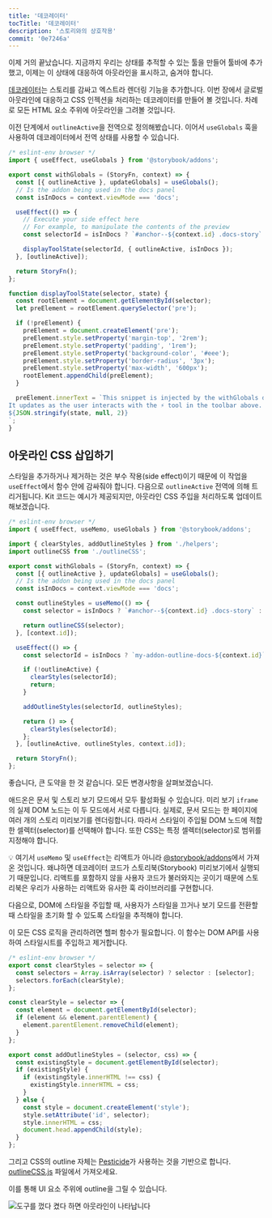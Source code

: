 ```yaml
---
title: '데코레이터'
tocTitle: '데코레이터'
description: '스토리와의 상호작용'
commit: '0e7246a'
---
```


이제 거의 끝났습니다. 지금까지 우리는 상태를 추적할 수 있는 툴을 만들어 툴바에 추가했고, 이제는 이 상태에 대응하여 아웃라인을 표시하고, 숨겨야 합니다.

[데코레이터](https://storybook.js.org/docs/react/writing-stories/decorators)는 스토리를 감싸고 엑스트라 렌더링 기능을 추가합니다. 이번 장에서 글로벌 아웃라인에 대응하고 CSS 인젝션을 처리하는 데코레이터를 만들어 볼 것입니다. 차례로 모든 HTML 요소 주위에 아웃라인을 그려볼 것입니다.

이전 단계에서 `outlineActive`을 전역으로 정의해봤습니다. 이어서 `useGlobals` 훅을 사용하여 데코레이터에서 전역 상태를 사용할 수 있습니다.

```js:title=src/withGlobals.js
/* eslint-env browser */
import { useEffect, useGlobals } from '@storybook/addons';

export const withGlobals = (StoryFn, context) => {
  const [{ outlineActive }, updateGlobals] = useGlobals();
  // Is the addon being used in the docs panel
  const isInDocs = context.viewMode === 'docs';

  useEffect(() => {
    // Execute your side effect here
    // For example, to manipulate the contents of the preview
    const selectorId = isInDocs ? `#anchor--${context.id} .docs-story` : `root`;

    displayToolState(selectorId, { outlineActive, isInDocs });
  }, [outlineActive]);

  return StoryFn();
};

function displayToolState(selector, state) {
  const rootElement = document.getElementById(selector);
  let preElement = rootElement.querySelector('pre');

  if (!preElement) {
    preElement = document.createElement('pre');
    preElement.style.setProperty('margin-top', '2rem');
    preElement.style.setProperty('padding', '1rem');
    preElement.style.setProperty('background-color', '#eee');
    preElement.style.setProperty('border-radius', '3px');
    preElement.style.setProperty('max-width', '600px');
    rootElement.appendChild(preElement);
  }

  preElement.innerText = `This snippet is injected by the withGlobals decorator.
It updates as the user interacts with the ⚡ tool in the toolbar above.
${JSON.stringify(state, null, 2)}
`;
}
```

## 아웃라인 CSS 삽입하기

스타일을 추가하거나 제거하는 것은 부수 작용(side effect)이기 때문에 이 작업을 `useEffect`에서 함수 안에 감싸줘야 합니다. 다음으로 `outlineActive` 전역에 의해 트리거됩니다. Kit 코드는 예시가 제공되지만, 아웃라인 CSS 주입을 처리하도록 업데이트 해보겠습니다.

```js:title=src/withGlobals.js
/* eslint-env browser */
import { useEffect, useMemo, useGlobals } from '@storybook/addons';

import { clearStyles, addOutlineStyles } from './helpers';
import outlineCSS from './outlineCSS';

export const withGlobals = (StoryFn, context) => {
  const [{ outlineActive }, updateGlobals] = useGlobals();
  // Is the addon being used in the docs panel
  const isInDocs = context.viewMode === 'docs';

  const outlineStyles = useMemo(() => {
    const selector = isInDocs ? `#anchor--${context.id} .docs-story` : '.sb-show-main';

    return outlineCSS(selector);
  }, [context.id]);

  useEffect(() => {
    const selectorId = isInDocs ? `my-addon-outline-docs-${context.id}` : `my-addon-outline`;

    if (!outlineActive) {
      clearStyles(selectorId);
      return;
    }

    addOutlineStyles(selectorId, outlineStyles);

    return () => {
      clearStyles(selectorId);
    };
  }, [outlineActive, outlineStyles, context.id]);

  return StoryFn();
};
```

좋습니다, 큰 도약을 한 것 같습니다. 모든 변경사항을 살펴보겠습니다.

애드온은 문서 및 스토리 보기 모드에서 모두 활성화될 수 있습니다. 미리 보기 `iframe`의 실제 DOM 노드는 이 두 모드에서 서로 다릅니다. 실제로, 문서 모드는 한 페이지에 여러 개의 스토리 미리보기를 렌더링합니다. 따라서 스타일이 주입될 DOM 노드에 적합한 셀렉터(selector)를 선택해야 합니다. 또한 CSS는 특정 셀렉터(selector)로 범위를 지정해야 합니다.

<div class="aside"> 💡 여기서 <code>useMemo</code> 및 <code>useEffect</code>는 리액트가 아니라 <a href="https://storybook.js.org/docs/react/addons/addons-api">@storybook/addons</a>에서 가져온 것입니다. 왜냐하면 데코레이터 코드가 스토리북(Storybook) 미리보기에서 실행되기 때문입니다. 리액트를 포함하지 않을 사용자 코드가 불러와지는 곳이기 때문에 스토리북은 우리가 사용하는 리액트와 유사한 훅 라이브러리를 구현합니다.</div>

다음으로, DOM에 스타일을 주입할 때, 사용자가 스타일을 끄거나 보기 모드를 전환할 때 스타일을 초기화 할 수 있도록 스타일을 추적해야 합니다.

이 모든 CSS 로직을 관리하려면 헬퍼 함수가 필요합니다. 이 함수는 DOM API를 사용하여 스타일시트를 주입하고 제거합니다.

```js:title=src/helpers.js
/* eslint-env browser */
export const clearStyles = selector => {
  const selectors = Array.isArray(selector) ? selector : [selector];
  selectors.forEach(clearStyle);
};

const clearStyle = selector => {
  const element = document.getElementById(selector);
  if (element && element.parentElement) {
    element.parentElement.removeChild(element);
  }
};

export const addOutlineStyles = (selector, css) => {
  const existingStyle = document.getElementById(selector);
  if (existingStyle) {
    if (existingStyle.innerHTML !== css) {
      existingStyle.innerHTML = css;
    }
  } else {
    const style = document.createElement('style');
    style.setAttribute('id', selector);
    style.innerHTML = css;
    document.head.appendChild(style);
  }
};
```

그리고 CSS의 outline 자체는 [Pesticide](https://github.com/mrmrs/pesticide)가 사용하는 것을 기반으로 합니다. [outlineCSS.js](https://github.com/chromaui/learnstorybook-addon-code/blob/main/src/outlineCSS.js) 파일에서 가져오세요.

이를 통해 UI 요소 주위에 outline을 그릴 수 있습니다.

![도구를 껐다 켰다 하면 아웃라인이 나타납니다](../../images/outlines.png)
